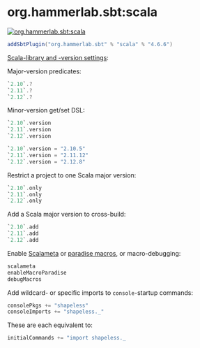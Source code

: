 # org.hammerlab.sbt:scala

[![org.hammerlab.sbt:scala](https://img.shields.io/badge/org.hammerlab.sbt:scala-4.6.6-green.svg)](http://search.maven.org/#search%7Cga%7C1%7Cg%3A%22org.hammerlab.sbt%22%20a%3A%22scala%22)

```scala
addSbtPlugin("org.hammerlab.sbt" % "scala" % "4.6.6")
```

[Scala-library and -version settings](src/main/scala/org/hammerlab/sbt/plugin/Scala.scala):

Major-version predicates:

```scala
`2.10`.?
`2.11`.?
`2.12`.?
```

Minor-version get/set DSL:

```scala
`2.10`.version
`2.11`.version
`2.12`.version

`2.10`.version = "2.10.5"
`2.11`.version = "2.11.12"
`2.12`.version = "2.12.8"
```

Restrict a project to one Scala major version:

```scala
`2.10`.only
`2.11`.only
`2.12`.only
```

Add a Scala major version to cross-build:

```scala
`2.10`.add
`2.11`.add
`2.12`.add
```

Enable [Scalameta](https://scalameta.org/) or [paradise macros](https://docs.scala-lang.org/overviews/macros/paradise.html), or macro-debugging:

```scala
scalameta
enableMacroParadise
debugMacros
```

Add wildcard- or specific imports to `console`-startup commands:

```scala
consolePkgs += "shapeless"
consoleImports += "shapeless._"
```

These are each equivalent to:

```scala
initialCommands += "import shapeless._
```

